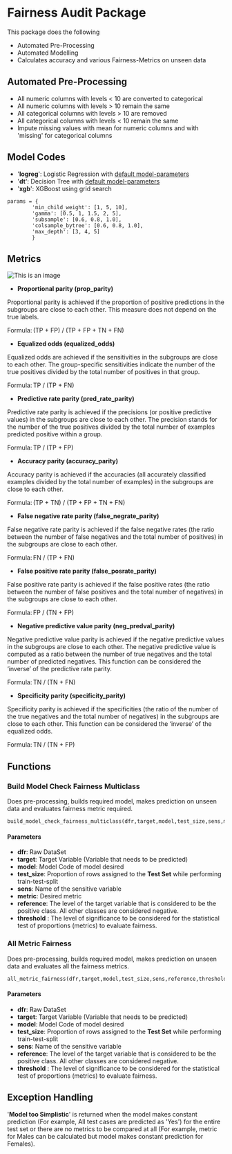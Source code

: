 # Fairness Audit Package

This package does the following 
- Automated Pre-Processing
- Automated Modelling
- Calculates accuracy and various Fairness-Metrics on unseen data


## Automated Pre-Processing
- All numeric columns with levels < 10 are converted to categorical
- All numeric columns with levels > 10 remain the same
- All categorical columns with levels > 10 are removed
- All categorical columns with levels < 10 remain the same
- Impute missing values with mean for numeric columns and with 'missing' for categorical columns

## Model Codes
- '**logreg**': Logistic Regression with [default model-parameters](https://scikit-learn.org/stable/modules/generated/sklearn.linear_model.LogisticRegression.html)
- '**dt**': Decision Tree with [default model-parameters](https://scikit-learn.org/stable/modules/generated/sklearn.tree.DecisionTreeClassifier.html)
- '**xgb**': XGBoost using grid search
```
params = {
        'min_child_weight': [1, 5, 10],
        'gamma': [0.5, 1, 1.5, 2, 5],
        'subsample': [0.6, 0.8, 1.0],
        'colsample_bytree': [0.6, 0.8, 1.0],
        'max_depth': [3, 4, 5]
        }

```
## Metrics
![This is an image]([https://myoctocat.com/assets/images/base-octocat.svg](https://github.com/sarveshsuresh/FairnessAudit/blob/main/image-6.png))

- **Proportional parity (prop_parity)**

Proportional parity is achieved if the proportion of positive predictions in the subgroups are close to each other. This measure does not depend on the true labels. 

Formula: (TP + FP) / (TP + FP + TN + FN) 

- **Equalized odds (equalized_odds)**

Equalized odds are achieved if the sensitivities in the subgroups are close to each other. The group-specific sensitivities indicate the number of the true positives divided by the total number of positives in that group. 

Formula: TP / (TP + FN) 

- **Predictive rate parity (pred_rate_parity)**

Predictive rate parity is achieved if the precisions (or positive predictive values) in the subgroups are close to each other. The precision stands for the number of the true positives divided by the total number of examples predicted positive within a group. 

Formula: TP / (TP + FP) 

- **Accuracy parity (accuracy_parity)**

Accuracy parity is achieved if the accuracies (all accurately classified examples divided by the total number of examples) in the subgroups are close to each other. 

Formula: (TP + TN) / (TP + FP + TN + FN) 

- **False negative rate parity (false_negrate_parity)**

False negative rate parity is achieved if the false negative rates (the ratio between the number of false negatives and the total number of positives) in the subgroups are close to each other. 

Formula: FN / (TP + FN) 

- **False positive rate parity (false_posrate_parity)**

False positive rate parity is achieved if the false positive rates (the ratio between the number of false positives and the total number of negatives) in the subgroups are close to each other. 

Formula: FP / (TN + FP) 

- **Negative predictive value parity (neg_predval_parity)**

Negative predictive value parity is achieved if the negative predictive values in the subgroups are close to each other. The negative predictive value is computed as a ratio between the number of true negatives and the total number of predicted negatives. This function can be considered the ‘inverse’ of the predictive rate parity. 

Formula: TN / (TN + FN) 

- **Specificity parity (specificity_parity)**

Specificity parity is achieved if the specificities (the ratio of the number of the true negatives and the total number of negatives) in the subgroups are close to each other. This function can be considered the ‘inverse’ of the equalized odds. 

Formula: TN / (TN + FP) 

## Functions
### Build Model Check Fairness Multiclass
Does pre-processing, builds required model, makes prediction on unseen data and evaluates fairness metric required.
```
build_model_check_fairness_multiclass(dfr,target,model,test_size,sens,metric,reference,threshold)

```
#### Parameters
- **dfr**: Raw DataSet
- **target**: Target Variable (Variable that needs to be predicted)
- **model**: Model Code of model desired
- **test_size**: Proportion of rows assigned to the **Test Set** while performing train-test-split
- **sens**: Name of the sensitive variable
- **metric**: Desired metric
- **reference**: The level of the target variable that is considered to be the positive class. All other classes are considered negative.
- **threshold** : The level of significance to be considered for the statistical test of proportions (metrics) to evaluate fairness.

### All Metric Fairness
Does pre-processing, builds required model, makes prediction on unseen data and evaluates all the fairness metrics.
```
all_metric_fairness(dfr,target,model,test_size,sens,reference,threshold)

```
#### Parameters
- **dfr**: Raw DataSet
- **target**: Target Variable (Variable that needs to be predicted)
- **model**: Model Code of model desired
- **test_size**: Proportion of rows assigned to the **Test Set** while performing train-test-split
- **sens**: Name of the sensitive variable
- **reference**: The level of the target variable that is considered to be the positive class. All other classes are considered negative.
- **threshold** : The level of significance to be considered for the statistical test of proportions (metrics) to evaluate fairness.

## Exception Handling
'**Model too Simplistic**' is returned when the model makes constant prediction (For example, All test cases are predicted as 'Yes') for the entire test set or there are no metrics to be compared at all (For example, metric for Males can be calculated but model makes constant prediction for Females).

